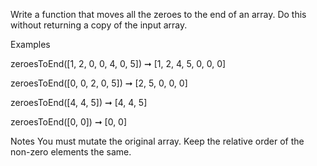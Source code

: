 Write a function that moves all the zeroes to the end of an array. Do this without returning a copy of the input array.

Examples

zeroesToEnd([1, 2, 0, 0, 4, 0, 5]) ➞ [1, 2, 4, 5, 0, 0, 0]

zeroesToEnd([0, 0, 2, 0, 5]) ➞ [2, 5, 0, 0, 0]

zeroesToEnd([4, 4, 5]) ➞ [4, 4, 5]

zeroesToEnd([0, 0]) ➞ [0, 0]

Notes
You must mutate the original array.
Keep the relative order of the non-zero elements the same.